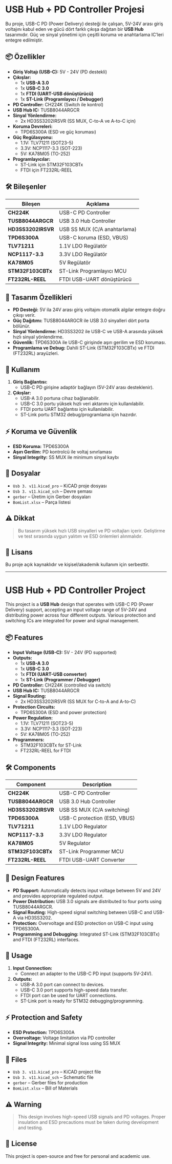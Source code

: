 # USB Hub + PD Controller Projesi

Bu proje, USB-C PD (Power Delivery) desteği ile çalışan, 5V-24V arası giriş voltajını kabul eden ve gücü dört farklı çıkışa dağıtan bir **USB Hub** tasarımıdır. Güç ve sinyal yönetimi için çeşitli koruma ve anahtarlama IC’leri entegre edilmiştir.

## 📦 Özellikler

- **Giriş Voltajı (USB-C):** 5V - 24V (PD destekli)
- **Çıkışlar:**
  - 1x **USB-A 3.0**
  - 1x **USB-C 3.0**
  - 1x **FTDI (UART-USB dönüştürücü)**
  - 1x **ST-Link (Programlayıcı / Debugger)**
- **PD Controller:** CH224K (Switch ile kontrol)
- **USB Hub IC:** TUSB8044ARGCR
- **Sinyal Yönlendirme:**
  - 2x HD3SS3202IRSVR (SS MUX, C-to-A ve A-to-C için)
- **Koruma Devreleri:**
  - TPD6S300A (ESD ve güç koruması)
- **Güç Regülasyonu:**
  - 1.1V: TLV71211 (SOT23-5)
  - 3.3V: NCP1117-3.3 (SOT-223)
  - 5V: KA78M05 (TO-252)
- **Programlayıcılar:**
  - ST-Link için STM32F103CBTx
  - FTDI için FT232RL-REEL

## 🛠 Bileşenler

| Bileşen                  | Açıklama                        |
|-------------------------|------------------------------------|
| **CH224K**              | USB-C PD Controller              |
| **TUSB8044ARGCR**       | USB 3.0 Hub Controller            |
| **HD3SS3202IRSVR**      | USB SS MUX (C/A anahtarlama)      |
| **TPD6S300A**           | USB-C koruma (ESD, VBUS)          |
| **TLV71211**            | 1.1V LDO Regülatör                |
| **NCP1117-3.3**         | 3.3V LDO Regülatör                |
| **KA78M05**             | 5V Regülatör                      |
| **STM32F103CBTx**       | ST-Link Programlayıcı MCU         |
| **FT232RL-REEL**        | FTDI USB-UART dönüştürücü         |

## 📐 Tasarım Özellikleri

- **PD Desteği:** 5V ila 24V arası giriş voltajını otomatik algılar entegre doğru çıkışı verir.
- **Güç Dağıtımı:** TUSB8044ARGCR ile USB 3.0 sinyalleri dört porta bölünür.
- **Sinyal Yönlendirme:** HD3SS3202 ile USB-C ve USB-A arasında yüksek hızlı sinyal yönlendirme.
- **Güvenlik:** TPD6S300A ile USB-C girişinde aşırı gerilim ve ESD koruması.
- **Programlama ve Debug:** Dahili ST-Link (STM32F103CBTx) ve FTDI (FT232RL) arayüzleri.

## 🔌 Kullanım

1. **Giriş Bağlantısı:**
   - USB-C PD girişine adaptör bağlayın (5V-24V arası desteklenir).
2. **Çıkışlar:**
   - USB-A 3.0 portuna cihaz bağlanabilir.
   - USB-C 3.0 portu yüksek hızlı veri aktarımı için kullanılabilir.
   - FTDI portu UART bağlantısı için kullanılabilir.
   - ST-Link portu STM32 debug/programlama için hazırdır.

## ⚡ Koruma ve Güvenlik

- **ESD Koruma:** TPD6S300A
- **Aşırı Gerilim:** PD kontrolcü ile voltaj sınırlaması
- **Sinyal Integrity:** SS MUX ile minimum sinyal kaybı

## 📁 Dosyalar

- `Usb 3. v11.kicad_pro` – KiCAD proje dosyası
- `Usb 3. v11.kicad_sch` – Devre şeması
- `gerber` – Üretim için Gerber dosyaları 
- `BomList.xlsx` – Parça listesi

## ⚠️ Dikkat

> Bu tasarım yüksek hızlı USB sinyalleri ve PD voltajları içerir. Geliştirme ve test sırasında uygun yalıtım ve ESD önlemleri alınmalıdır.

## 📜 Lisans

Bu proje açık kaynaklıdır ve kişisel/akademik kullanım için serbesttir.

---

# USB Hub + PD Controller Project

This project is a **USB Hub** design that operates with USB-C PD (Power Delivery) support, accepting an input voltage range of 5V-24V and distributing power across four different outputs. Various protection and switching ICs are integrated for power and signal management.

## 📦 Features

- **Input Voltage (USB-C):** 5V - 24V (PD supported)
- **Outputs:**
  - 1x **USB-A 3.0**
  - 1x **USB-C 3.0**
  - 1x **FTDI (UART-USB converter)**
  - 1x **ST-Link (Programmer / Debugger)**
- **PD Controller:** CH224K (controlled via switch)
- **USB Hub IC:** TUSB8044ARGCR
- **Signal Routing:**
  - 2x HD3SS3202IRSVR (SS MUX for C-to-A and A-to-C)
- **Protection Circuits:**
  - TPD6S300A (ESD and power protection)
- **Power Regulation:**
  - 1.1V: TLV71211 (SOT23-5)
  - 3.3V: NCP1117-3.3 (SOT-223)
  - 5V: KA78M05 (TO-252)
- **Programmers:**
  - STM32F103CBTx for ST-Link
  - FT232RL-REEL for FTDI

## 🛠 Components

| Component              | Description                         |
|------------------------|-------------------------------------|
| **CH224K**             | USB-C PD Controller                 |
| **TUSB8044ARGCR**      | USB 3.0 Hub Controller              |
| **HD3SS3202IRSVR**     | USB SS MUX (C/A switching)          |
| **TPD6S300A**          | USB-C protection (ESD, VBUS)        |
| **TLV71211**           | 1.1V LDO Regulator                  |
| **NCP1117-3.3**        | 3.3V LDO Regulator                  |
| **KA78M05**            | 5V Regulator                        |
| **STM32F103CBTx**      | ST-Link Programmer MCU              |
| **FT232RL-REEL**       | FTDI USB-UART Converter             |

## 📐 Design Features

- **PD Support:** Automatically detects input voltage between 5V and 24V and provides appropriate regulated output.
- **Power Distribution:** USB 3.0 signals are distributed to four ports using TUSB8044ARGCR.
- **Signal Routing:** High-speed signal switching between USB-C and USB-A via HD3SS3202.
- **Protection:** Overvoltage and ESD protection on USB-C input using TPD6S300A.
- **Programming and Debugging:** Integrated ST-Link (STM32F103CBTx) and FTDI (FT232RL) interfaces.

## 🔌 Usage

1. **Input Connection:**
   - Connect an adapter to the USB-C PD input (supports 5V-24V).
2. **Outputs:**
   - USB-A 3.0 port can connect to devices.
   - USB-C 3.0 port supports high-speed data transfer.
   - FTDI port can be used for UART connections.
   - ST-Link port is ready for STM32 debugging/programming.

## ⚡ Protection and Safety

- **ESD Protection:** TPD6S300A
- **Overvoltage:** Voltage limitation via PD controller
- **Signal Integrity:** Minimal signal loss using SS MUX

## 📁 Files

- `Usb 3. v11.kicad_pro` – KiCAD project file
- `Usb 3. v11.kicad_sch` – Schematic file
- `gerber` – Gerber files for production
- `BomList.xlsx` – Bill of Materials

## ⚠️ Warning

> This design involves high-speed USB signals and PD voltages. Proper insulation and ESD precautions must be taken during development and testing.

## 📜 License

This project is open-source and free for personal and academic use.

